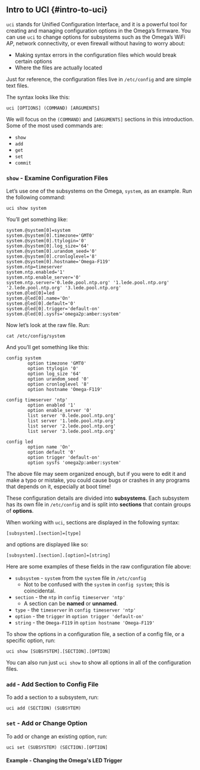 ## Intro to UCI {#intro-to-uci}

`uci` stands for Unified Configuration Interface, and it is a powerful tool for creating and managing configuration options in the Omega’s firmware. You can use `uci` to change options for subsystems such as the Omega’s WiFi AP, network connectivity, or even firewall without having to worry about:

* Making syntax errors in the configuration files which would break certain options
* Where the files are actually located

Just for reference, the configuration files live in `/etc/config` and are simple text files.

The syntax looks like this:

```
uci [OPTIONS] (COMMAND) [ARGUMENTS]
```

We will focus on the `(COMMAND)` and `[ARGUMENTS]` sections in this introduction. Some of the most used commands are:

* `show`
* `add`
* `get`
* `set`
* `commit`

### `show` - Examine Configuration Files

Let’s use one of the subsystems on the Omega, `system`, as an example. Run the following command:

```
uci show system
```

You’ll get something like:

```
system.@system[0]=system
system.@system[0].timezone='GMT0'
system.@system[0].ttylogin='0'
system.@system[0].log_size='64'
system.@system[0].urandom_seed='0'
system.@system[0].cronloglevel='8'
system.@system[0].hostname='Omega-F119'
system.ntp=timeserver
system.ntp.enabled='1'
system.ntp.enable_server='0'
system.ntp.server='0.lede.pool.ntp.org' '1.lede.pool.ntp.org' '2.lede.pool.ntp.org' '3.lede.pool.ntp.org'
system.@led[0]=led
system.@led[0].name='On'
system.@led[0].default='0'
system.@led[0].trigger='default-on'
system.@led[0].sysfs='omega2p:amber:system'
```


Now let’s look at the raw file. Run:

```
cat /etc/config/system
```

And you’ll get something like this:

```
config system
        option timezone 'GMT0'
        option ttylogin '0'
        option log_size '64'
        option urandom_seed '0'
        option cronloglevel '8'
        option hostname 'Omega-F119'

config timeserver 'ntp'
        option enabled '1'
        option enable_server '0'
        list server '0.lede.pool.ntp.org'
        list server '1.lede.pool.ntp.org'
        list server '2.lede.pool.ntp.org'
        list server '3.lede.pool.ntp.org'

config led
        option name 'On'
        option default '0'
        option trigger 'default-on'
        option sysfs 'omega2p:amber:system'

```

The above file may seem organized enough, but if you were to edit it and make a typo or mistake, you could cause bugs or crashes in any programs that depends on it, especially at boot time!

These configuration details are divided into **subsystems**. Each subsystem has its own file in `/etc/config` and is split into **sections** that contain groups of **options**. 

When working with `uci`, sections are displayed in the following syntax:

```
[subsystem].[section]=[type]
```

and options are displayed like so:

```
[subsystem].[section].[option]=[string]
```

Here are some examples of these fields in the raw configuration file above:

* `subsystem` - `system` from the `system` file in `/etc/config`
    * Not to be confused with the `system` in `config system`; this is coincidental.
* `section` - the `ntp` in `config timeserver 'ntp'`
    * A section can be **named** or **unnamed**.
* `type` - the `timeserver` in `config timeserver 'ntp'`
* `option` - the `trigger` in `option trigger 'default-on'`
* `string` - the `Omega-F119` in `option hostname 'Omega-F119'`

To show the options in a configuration file, a section of a config file, or a specific option, run:

```
uci show [SUBSYSTEM].[SECTION].[OPTION]
```

You can also run just `uci show` to show all options in all of the configuration files.

### `add` - Add Section to Config File

To add a section to a subsystem, run:

```
uci add (SECTION) (SUBSYTEM)
```

### `set` - Add or Change Option

To add or change an existing option, run:

```
uci set (SUBSYSTEM) (SECTION).[OPTION]
```

#### Example - Changing the Omega's LED Trigger

